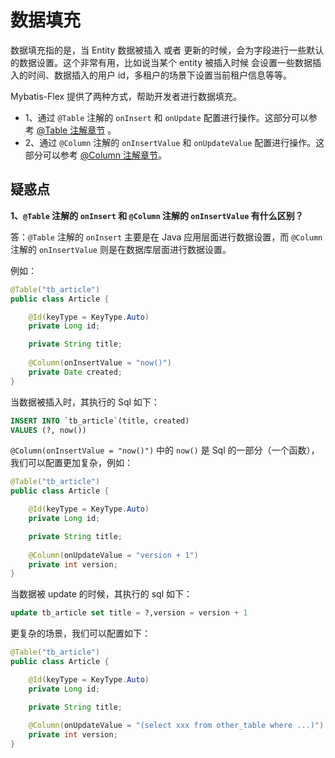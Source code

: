 # 数据填充

数据填充指的是，当 Entity 数据被插入 或者 更新的时候，会为字段进行一些默认的数据设置。这个非常有用，比如说当某个 entity 被插入时候
会设置一些数据插入的时间、数据插入的用户 id，多租户的场景下设置当前租户信息等等。

Mybatis-Flex 提供了两种方式，帮助开发者进行数据填充。

- 1、通过 `@Table` 注解的 `onInsert` 和 `onUpdate` 配置进行操作。这部分可以参考 [@Table 注解章节](./table) 。
- 2、通过 `@Column` 注解的 `onInsertValue` 和 `onUpdateValue` 配置进行操作。这部分可以参考 [@Column 注解章节](./column)。



## 疑惑点
**1、`@Table` 注解的 `onInsert` 和  `@Column` 注解的 `onInsertValue` 有什么区别？**

答：`@Table` 注解的 `onInsert` 主要是在 Java 应用层面进行数据设置，而 `@Column` 注解的 `onInsertValue` 则是在数据库层面进行数据设置。

例如：

```java 9
@Table("tb_article")
public class Article {

    @Id(keyType = KeyType.Auto)
    private Long id;

    private String title;
    
    @Column(onInsertValue = "now()")
    private Date created;
}
```

当数据被插入时，其执行的 Sql 如下：

```sql
INSERT INTO `tb_article`(title, created)
VALUES (?, now())
```

`@Column(onInsertValue = "now()")` 中的 `now()` 是 Sql 的一部分（一个函数），我们可以配置更加复杂，例如：

```java 9
@Table("tb_article")
public class Article {

    @Id(keyType = KeyType.Auto)
    private Long id;

    private String title;
    
    @Column(onUpdateValue = "version + 1")
    private int version;
}
```

当数据被 update 的时候，其执行的 sql 如下：

```sql
update tb_article set title = ?,version = version + 1
```

更复杂的场景，我们可以配置如下：

```java 9
@Table("tb_article")
public class Article {

    @Id(keyType = KeyType.Auto)
    private Long id;

    private String title;
    
    @Column(onUpdateValue = "(select xxx from other_table where ...)")
    private int version;
}
```